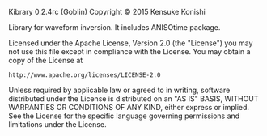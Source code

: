 Kibrary 0.2.4rc (Goblin) Copyright © 2015 Kensuke Konishi

Library for waveform inversion. 
It includes ANISOtime package.

Licensed under the Apache License, Version 2.0 (the "License")
you may not use this file except in compliance with the License.
You may obtain a copy of the License at

	http://www.apache.org/licenses/LICENSE-2.0

Unless required by applicable law or agreed to in writing, software distributed under the License is distributed on an "AS IS" BASIS, WITHOUT WARRANTIES OR CONDITIONS OF ANY KIND, either express or implied.
See the License for the specific language governing permissions and limitations under the License.





